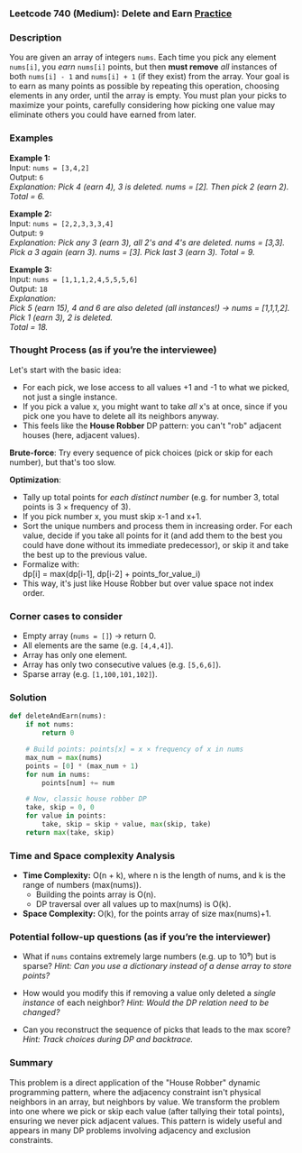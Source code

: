 ### Leetcode 740 (Medium): Delete and Earn [Practice](https://leetcode.com/problems/delete-and-earn)

### Description  
You are given an array of integers `nums`. Each time you pick any element `nums[i]`, you *earn* `nums[i]` points, but then **must remove** *all* instances of both `nums[i] - 1` and `nums[i] + 1` (if they exist) from the array. Your goal is to earn as many points as possible by repeating this operation, choosing elements in any order, until the array is empty. You must plan your picks to maximize your points, carefully considering how picking one value may eliminate others you could have earned from later.

### Examples  

**Example 1:**  
Input: `nums = [3,4,2]`  
Output: `6`  
*Explanation: Pick 4 (earn 4), 3 is deleted. nums = [2]. Then pick 2 (earn 2). Total = 6.*

**Example 2:**  
Input: `nums = [2,2,3,3,3,4]`  
Output: `9`  
*Explanation: Pick any 3 (earn 3), all 2's and 4's are deleted. nums = [3,3]. Pick a 3 again (earn 3). nums = [3]. Pick last 3 (earn 3). Total = 9.*

**Example 3:**  
Input: `nums = [1,1,1,2,4,5,5,5,6]`  
Output: `18`  
*Explanation:  
Pick 5 (earn 15), 4 and 6 are also deleted (all instances!) → nums = [1,1,1,2].  
Pick 1 (earn 3), 2 is deleted.  
Total = 18.*

### Thought Process (as if you’re the interviewee)  
Let's start with the basic idea:  
- For each pick, we lose access to all values +1 and -1 to what we picked, not just a single instance.
- If you pick a value x, you might want to take *all* x's at once, since if you pick one you have to delete all its neighbors anyway.  
- This feels like the **House Robber** DP pattern: you can't "rob" adjacent houses (here, adjacent values).  

**Brute-force**: Try every sequence of pick choices (pick or skip for each number), but that's too slow.  

**Optimization**:  
- Tally up total points for *each distinct number* (e.g. for number 3, total points is 3 × frequency of 3).
- If you pick number x, you must skip x-1 and x+1.
- Sort the unique numbers and process them in increasing order. For each value, decide if you take all points for it (and add them to the best you could have done without its immediate predecessor), or skip it and take the best up to the previous value.
- Formalize with:  
  dp[i] = max(dp[i-1], dp[i-2] + points_for_value_i)
- This way, it's just like House Robber but over value space not index order.

### Corner cases to consider  
- Empty array (`nums = []`) → return 0.
- All elements are the same (e.g. `[4,4,4]`).
- Array has only one element.
- Array has only two consecutive values (e.g. `[5,6,6]`).
- Sparse array (e.g. `[1,100,101,102]`).

### Solution

```python
def deleteAndEarn(nums):
    if not nums:
        return 0

    # Build points: points[x] = x × frequency of x in nums
    max_num = max(nums)
    points = [0] * (max_num + 1)
    for num in nums:
        points[num] += num

    # Now, classic house robber DP
    take, skip = 0, 0
    for value in points:
        take, skip = skip + value, max(skip, take)
    return max(take, skip)
```

### Time and Space complexity Analysis  

- **Time Complexity:** O(n + k), where n is the length of nums, and k is the range of numbers (max(nums)).
  - Building the points array is O(n).
  - DP traversal over all values up to max(nums) is O(k).
- **Space Complexity:** O(k), for the points array of size max(nums)+1.


### Potential follow-up questions (as if you’re the interviewer)  

- What if `nums` contains extremely large numbers (e.g. up to 10⁹) but is sparse?
  *Hint: Can you use a dictionary instead of a dense array to store points?*

- How would you modify this if removing a value only deleted a *single instance* of each neighbor?
  *Hint: Would the DP relation need to be changed?*

- Can you reconstruct the sequence of picks that leads to the max score?
  *Hint: Track choices during DP and backtrace.*


### Summary
This problem is a direct application of the "House Robber" dynamic programming pattern, where the adjacency constraint isn't physical neighbors in an array, but neighbors by value. We transform the problem into one where we pick or skip each value (after tallying their total points), ensuring we never pick adjacent values. This pattern is widely useful and appears in many DP problems involving adjacency and exclusion constraints.